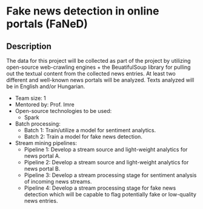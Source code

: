 # Fake news detection in online portals (FaNeD)

## Description  

The data for this project will be collected as part of the project by utilizing open-source web-crawling engines + the BeuatifulSoup library for pulling out the textual content from the collected news entries. At least two different and well-known news portals will be analyzed. Texts analyzed will be in English and/or Hungarian.  

+ Team size: 1  
+ Mentored by: Prof. Imre
+ Open-source technologies to be used:  
  + Spark
  <!-- + Spark (for batch analytics) -->
  <!-- + Flink (in real-time stream mining) -->
  <!-- + Docker -->
+ Batch processing:
  + Batch 1: Train/utilize a model for sentiment analytics.
  + Batch 2: Train a model for fake news detection.
+ Stream mining pipelines:
  + Pipeline 1: Develop a stream source and light-weight analytics for news portal A.
  + Pipeline 2: Develop a stream source and light-weight analytics for news portal B.
  + Pipeline 3: Develop a stream processing stage for sentiment analysis of incoming news streams.
  + Pipeline 4: Develop a stream processing stage for fake news detection which will be capable to flag potentially fake or low-quality news entries.
